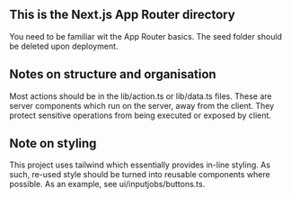## This is the Next.js App Router directory
You need to be familiar wit the App Router basics. The seed folder should be deleted upon deployment. 

## Notes on structure and organisation
Most actions should be in the lib/action.ts or lib/data.ts files. These are server components which run on the server, away from the client. They protect sensitive operations from being executed or exposed by client. 

## Note on styling
This project uses tailwind which essentially provides in-line styling. As such, re-used style should be turned into reusable components where possible. As an example, see ui/inputjobs/buttons.ts. 

